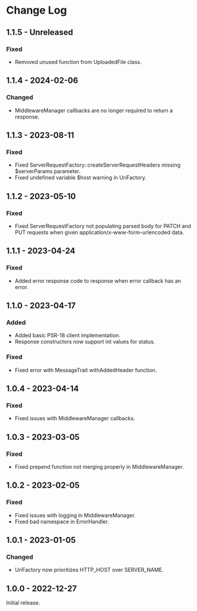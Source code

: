 # Change Log

## 1.1.5 - Unreleased

### Fixed

- Removed unused function from UploadedFile class.

## 1.1.4 - 2024-02-06

### Changed

- MiddlewareManager callbacks are no longer required to return a response.

## 1.1.3 - 2023-08-11

### Fixed

- Fixed ServerRequestFactory::createServerRequestHeaders missing $serverParams parameter.
- Fixed undefined variable $host warning in UriFactory.

## 1.1.2 - 2023-05-10

### Fixed

- Fixed ServerRequestFactory not populating parsed body for PATCH and PUT requests when given application/x-www-form-urlencoded data.

## 1.1.1 - 2023-04-24

### Fixed

- Added error response code to response when error callback has an error.

## 1.1.0 - 2023-04-17

### Added

- Added basic PSR-18 client implementation.
- Response constructors now support int values for status.

### Fixed

- Fixed error with MessageTrait withAddedHeader function.

## 1.0.4 - 2023-04-14

### Fixed

- Fixed issues with MiddlewareManager callbacks.

## 1.0.3 - 2023-03-05

### Fixed

- Fixed prepend function not merging properly in MiddlewareManager.

## 1.0.2 - 2023-02-05

### Fixed

- Fixed issues with logging in MiddlewareManager.
- Fixed bad namespace in ErrorHandler.

## 1.0.1 - 2023-01-05

### Changed

- UriFactory now prioritizes HTTP\_HOST over SERVER\_NAME.

## 1.0.0 - 2022-12-27

Initial release.
